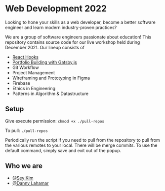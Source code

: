 # Web Development 2022

Looking to hone your skills as a web developer, become a better software engineer and learn modern industry-proven practices?

We are a group of software engineers passionate about education! This repository contains source code for our live workshop held during December 2021. Our lineup consists of

- [React Hooks](https://github.com/iseykim/react-hooks)
- [Portfolio Building with Gatsby.js](https://github.com/AmberAbreu/codyportfolio-boilerplate)
- Git Workflow
- Project Management
- Wireframing and Prototyping in Figma
- Firebase
- Ethics in Engineering
- Patterns in Algorithm & Datastructure

## Setup

Give execute permission: `chmod +x ./pull-repos`

To pull: `./pull-repos`

Periodically run the script if you need to pull from the repository to pull from the various remotes to your local. There will be merge commits. To use the default command, simply save and exit out of the popup.


## Who we are

- [@Sey Kim](www.linkedin.com/in/sey-kim)
- [@Danny Lahamar](www.linkedin.com/in/daniellahamar)
